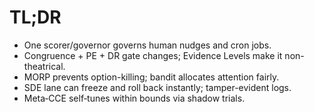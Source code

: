 # TL;DR
- One scorer/governor governs human nudges and cron jobs.
- Congruence + PE + DR gate changes; Evidence Levels make it non-theatrical.
- MORP prevents option-killing; bandit allocates attention fairly.
- SDE lane can freeze and roll back instantly; tamper-evident logs.
- Meta‑CCE self‑tunes within bounds via shadow trials.
